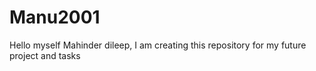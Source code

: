 # Manu2001
Hello myself Mahinder dileep, I am creating this repository for my future project and tasks
